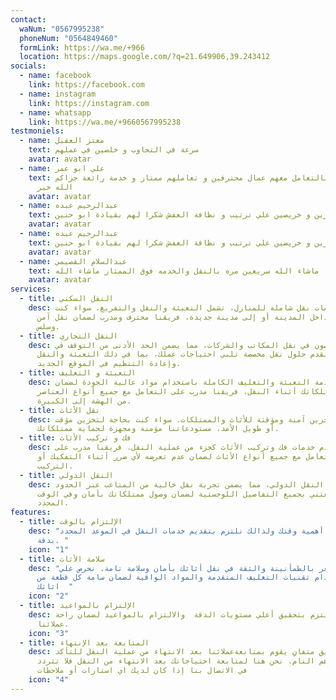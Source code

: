 ```yaml
---
contact:
  waNum: "0567995238"
  phoneNum: "0564849460"
  formLink: https://wa.me/+966
  location: https://maps.google.com/?q=21.649906,39.243412
socials:
  - name: facebook
    link: https://facebook.com
  - name: instagram
    link: https://instagram.com
  - name: whatsapp
    link: https://wa.me/+9660567995238
testmoniels:
  - name: معتز العقيل
    text: سرعة في التجاوب و خلصين في عملهم
    avatar: avatar
  - name: علي ابو عمر
    text: أنصح الجميع بالتعامل معهم عمال محترفين و تعاملهم ممتاز و خدمة رائعة جزاكم
      الله خير
    avatar: avatar
  - name: عبدالرحيم عبده
    text: شباب مميزين و خريصين علي ترتيب و نظافة العفش شكرا لهم بقيادة ابو حنين
    avatar: avatar
  - name: عبدالرحيم عبده
    text: شباب مميزين و خريصين علي ترتيب و نظافة العفش شكرا لهم بقيادة ابو حنين
    avatar: avatar
  - name: عبدالسلام القصيمي
    text: ماشاء الله سريعين مره بالنقل والخدمه فوق الممتاز ماشاء الله
    avatar: avatar
services:
  - title: النقل السكني
    desc: نحن نقدم خدمات نقل شاملة للمنازل، تشمل التعبئة والنقل والتفريغ. سواء كنت
      تنتقل داخل المدينة أو إلى مدينة جديدة، فريقنا محترف ومدرب لضمان نقل آمن
      وسلس.
  - title: النقل التجاري
    desc: نحن متخصصون في نقل المكاتب والشركات، مما يضمن الحد الأدنى من التوقف في
      العمل. نقدم حلول نقل مخصصة تلبي احتياجات عملك، بما في ذلك التعبئة والنقل
      وإعادة التنظيم في الموقع الجديد.
  - title: التعبئة و التغليف
    desc: نحن نقدم خدمة التعبئة والتغليف الكاملة باستخدام مواد عالية الجودة لضمان
      حماية ممتلكاتك أثناء النقل. فريقنا مدرب على التعامل مع جميع أنواع العناصر،
      من الهشة إلى الكبيرة.
  - title: نقل الأثاث
    desc: نقدم خدمات تخزين آمنة ومؤقتة للأثاث والممتلكات. سواء كنت بحاجة لتخزين مؤقت
      أو طويل الأمد، مستودعاتنا مؤمنة ومجهزة لحماية ممتلكاتك.
  - title: فك و تركيب الأثاث
    desc: نحن نقدم خدمات فك وتركيب الأثاث كجزء من عملية النقل. فريقنا مدرب على
      التعامل مع جميع أنواع الأثاث لضمان عدم تعرضه لأي ضرر أثناء التفكيك أو
      التركيب.
  - title: النقل الدولي
    desc: نوفر خدمات النقل الدولي، مما يضمن تجربة نقل خالية من المتاعب عبر الحدود.
      نحن نعتني بجميع التفاصيل اللوجستية لضمان وصول ممتلكاتك بأمان وفي الوقت
      المحدد.
features:
  - title: الإلتزام بالوقت
    desc: "نحن نفهم أهمية وقتك ولذالك نلتزم بتقديم خدمات النقل في الموعد المحدد
      بدقة. "
    icon: "1"
  - title: سلامة الأثاث
    desc: "معنا, ستشعر بالطمأنينة والثقة في نقل أثاثك بأمان وسلامة تامة. نحرص علي
      استخدام تقنيات التغليف المتقدمة والمواد الواقية لضمان سامة كل قطعة من
      اثاثك  "
    icon: "2"
  - title: الإلتزام بالمواعيد
    desc: نحن نلتزم بتحقيق أعلي مستويات الدقة  والالتزام بالمواعيد لضمان راحة
      عملائنا.
    icon: "3"
  - title: المتابعة بعد الإنتهاء
    desc: لدينا فريق متفانِ يقوم بمتابعةعملائنا بعد الانتهاء من عملية النقل للتأكد
      من رضاهم التام. نحن هنا لمتابعة احتياجاتك بعد الانتهاء من النقل فلا تتردد
      في الاتصال بنا إذا كان لديك اي استارات أو ملاحظات
    icon: "4"
---
```

